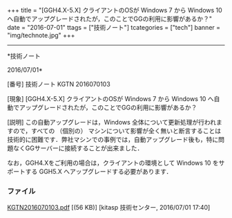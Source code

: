 ﻿+++
title = "[GGH4.X-5.X] クライアントのOSが Windows 7 から Windows 10 へ自動でアップグレードされたが，このことでGGの利用に影響があるか？"
date = "2016-07-01"
ttags = ["技術ノート"]
tcategories = ["tech"]
banner = "img/technote.jpg"
+++

-----------------------------------------------------------------------------------------------------------------------------

*技術ノート

2016/07/01*


[番号]
技術ノート KGTN 2016070103

[現象]
[GGH4.X-5.X] クライアントのOSが Windows 7 から Windows 10
へ自動でアップグレードされたが，このことでGGの利用に影響があるか？

[説明]
この自動アップグレードは，Windows
全体について更新処理が行われますので，すべての （個別の）
マシンについて影響が全く無いと断言することは技術的に困難です．弊社マシンでの事例では，自動アップグレード後も，特に問題なくGGサーバーに接続することが出来ました．

なお，GGH4.Xをご利用の場合は，クライアントの環境として Windows 10
をサポートする GGH5.X へアップグレードする必要があります．


### ファイル

 
 


[KGTN2016070103.pdf](http://techreport.kitasp.net/attachments/download/2774/KGTN2016070103.pdf)
 [(56 KB)] [kitasp 技術センター, 2016/07/01
17:40]


 


 

